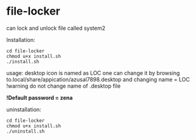 # file-locker
can lock and unlock  file called system2

Installation: 
```
cd file-locker
chmod u+x install.sh
./install.sh
```

usage:
desktop icon is named as LOC
one can change it by browsing to.local/share/appication/azusal7898.desktop
and changing name = LOC
!warning do not change name of .desktop file

**!Default password = zena**


uninstallation:
```
cd file-locker
chmod u+x install.sh
./uninstall.sh
```
